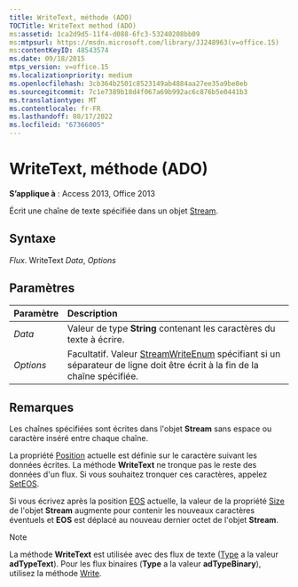 ```yaml
---
title: WriteText, méthode (ADO)
TOCTitle: WriteText method (ADO)
ms:assetid: 1ca2d9d5-11f4-d088-6fc3-53240208bb09
ms:mtpsurl: https://msdn.microsoft.com/library/JJ248963(v=office.15)
ms:contentKeyID: 48543574
ms.date: 09/18/2015
mtps_version: v=office.15
ms.localizationpriority: medium
ms.openlocfilehash: 3cb364b2501c8523149ab4884aa27ee35a9be8eb
ms.sourcegitcommit: 7c1e7389b18d4f067a69b992ac6c876b5e0441b3
ms.translationtype: MT
ms.contentlocale: fr-FR
ms.lasthandoff: 08/17/2022
ms.locfileid: "67366005"
---
```

# <a name="writetext-method-ado"></a>WriteText, méthode (ADO)

**S’applique à** : Access 2013, Office 2013

Écrit une chaîne de texte spécifiée dans un objet [Stream](stream-object-ado.md).

## <a name="syntax"></a>Syntaxe

*Flux*. WriteText *Data*, *Options*

## <a name="parameters"></a>Paramètres

|Paramètre|Description|
|:--------|:----------|
|*Data* |Valeur de type **String** contenant les caractères du texte à écrire.|
|*Options* |Facultatif. Valeur [StreamWriteEnum](streamwriteenum.md) spécifiant si un séparateur de ligne doit être écrit à la fin de la chaîne spécifiée.|

## <a name="remarks"></a>Remarques

Les chaînes spécifiées sont écrites dans l'objet **Stream** sans espace ou caractère inséré entre chaque chaîne.

La propriété [Position](position-property-ado.md) actuelle est définie sur le caractère suivant les données écrites. La méthode **WriteText** ne tronque pas le reste des données d'un flux. Si vous souhaitez tronquer ces caractères, appelez [SetEOS](seteos-method-ado.md).

Si vous écrivez après la position [EOS](eos-property-ado.md) actuelle, la valeur de la propriété [Size](/office/vba/access/concepts/miscellaneous/size-property-ado-stream) de l'objet **Stream** augmente pour contenir les nouveaux caractères éventuels et **EOS** est déplacé au nouveau dernier octet de l'objet **Stream**.

> [!NOTE]
> La méthode **WriteText** est utilisée avec des flux de texte ([Type](type-property-ado-stream.md) a la valeur **adTypeText**). Pour les flux binaires (**Type** a la valeur **adTypeBinary**), utilisez la méthode [Write](write-method-ado.md).


